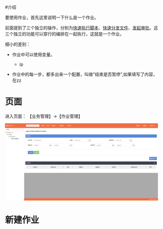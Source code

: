 #介绍

要使用作业，首先这里说明一下什么是一个作业。

前面提到了三个独立的操作，分别为[快速执行脚本](/快速执行脚本/README.md)、[快速分发文件](/快速分发文件/README.md)、[发起审批](/发起审批/README.md)。这三个独立的功能可以穿行的编排在一起执行，这就是一个作业。

细小的差别：

* 作业中可以使用变量。

    * ip

* 作业中的每一步，都多出来一个配置，叫做"结束是否暂停",如果填写了内容，在zz


# 页面

进入页面： 【业务管理】->【作业管理】

![空白列表](/作业管理/images/空白列表.png)

# 新建作业
